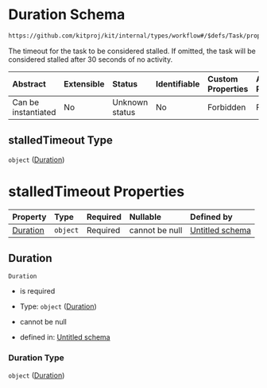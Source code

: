 # Duration Schema

```txt
https://github.com/kitproj/kit/internal/types/workflow#/$defs/Task/properties/stalledTimeout
```

The timeout for the task to be considered stalled. If omitted, the task will be considered stalled after 30 seconds of no activity.

| Abstract            | Extensible | Status         | Identifiable | Custom Properties | Additional Properties | Access Restrictions | Defined In                                                                      |
| :------------------ | :--------- | :------------- | :----------- | :---------------- | :-------------------- | :------------------ | :------------------------------------------------------------------------------ |
| Can be instantiated | No         | Unknown status | No           | Forbidden         | Forbidden             | none                | [workflow.schema.json\*](../../out/workflow.schema.json "open original schema") |

## stalledTimeout Type

`object` ([Duration](workflow-defs-duration.md))

# stalledTimeout Properties

| Property              | Type     | Required | Nullable       | Defined by                                                                                                                                |
| :-------------------- | :------- | :------- | :------------- | :---------------------------------------------------------------------------------------------------------------------------------------- |
| [Duration](#duration) | `object` | Required | cannot be null | [Untitled schema](workflow-defs-duration.md "https://github.com/kitproj/kit/internal/types/workflow#/$defs/Duration/properties/Duration") |

## Duration



`Duration`

* is required

* Type: `object` ([Duration](workflow-defs-duration.md))

* cannot be null

* defined in: [Untitled schema](workflow-defs-duration.md "https://github.com/kitproj/kit/internal/types/workflow#/$defs/Duration/properties/Duration")

### Duration Type

`object` ([Duration](workflow-defs-duration.md))
